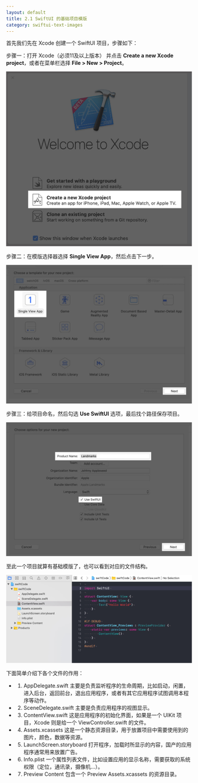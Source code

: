 ```yaml
---
layout: default
title: 2.1 SwiftUI 的基础项目模版
category: swiftui-text-images
---
```


首先我们先在 Xcode 创建一个 SwiftUI 项目，步骤如下：

步骤一：打开 Xcode（必须11及以上版本） 并点击 **Create a new Xcode project**，或者在菜单栏选择 **File > New > Project**。

![Create a new Xcode project](/files/swiftUI/1.jpg)

步骤二：在模版选择器选择 **Single View App**，然后点击下一步。

![Single View App](/files/swiftUI/2.jpg)

步骤三：给项目命名，然后勾选 **Use SwiftUI** 选项，最后找个路径保存项目。

![Use SwiftUI](/files/swiftUI/3.jpg)

至此一个项目就算有基础模版了，也可以看到对应的文件结构。

![SwiftUI](/files/swiftUI/4.jpg)

下面简单介绍下各个文件的作用：

* 1. AppDelegate.swift 主要是负责监听程序的生命周期，比如启动，闲置，进入后台，返回前台，退出应用程序，或者有其它应用程序试图调用本程序等动作。
* 2. SceneDelegate.swift 主要是负责应用程序的视图显示。
* 3. ContentView.swift 这是应用程序的初始化界面，如果是一个 UIKit 项目，Xcode 则是给一个 ViewController.swift 的文件。
* 4. Assets.xcassets 这是一个静态资源目录，用于放置项目中需要使用到的图片，颜色，数据等资源。
* 5. LaunchScreen.storyboard 打开程序，加载时所显示的内容，国产的应用程序通常用来放置广告。
* 6. Info.plist 一个属性列表文件，比如设置应用的显示名称，需要获取的系统权限（定位，通讯录，摄像机...）。
* 7. Preview Content 包含一个 Preview Assets.xcassets 的资源目录。
